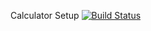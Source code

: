 Calculator Setup
[![Build Status](https://app.travis-ci.com/sma8/calc2.svg?branch=main)](https://app.travis-ci.com/sma8/calc2)
